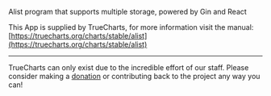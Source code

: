 Alist program that supports multiple storage, powered by Gin and React

This App is supplied by TrueCharts, for more information visit the manual: [https://truecharts.org/charts/stable/alist](https://truecharts.org/charts/stable/alist)

---

TrueCharts can only exist due to the incredible effort of our staff.
Please consider making a [donation](https://truecharts.org/sponsor) or contributing back to the project any way you can!